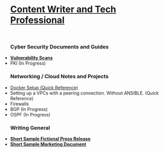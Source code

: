 
<ul>
<h1><a href="https://github.com/ChrisWMaker80"> Content Writer and Tech Professional</a>
<br><br>


<h3> Cyber Security Documents and Guides</h3>

<li><b><A href="https://github.com/ChrisWMaker80/Vulnerabletesting001"> Vulnerability Scans</a></b></li>
<li>PKI (In Progress)</li>



<h3> Networking / Cloud Notes and Projects</h3>

<li><a href="https://github.com/ChrisWMaker80/Dock-Test-1">Docker Setup (Quick Reference)</a></li>
<li>Setting up a VPCs with a peering connection. Without ANSIBLE. (Quick Reference)</li>
<li>Firewalls </li>
<li>BGP (In Progress)</li>
<li>OSPF (In Progress)</li>


<h3> Writing General </h3>
<li><b><A href="https://github.com/ChrisWMaker80/FileSample1">Short Sample Fictional Press Release</a></b></li>
<li><b><A href="https://github.com/ChrisWMaker80/FileSample2">Short Sample Marketing Document</a></b></li>


</ul>


[linkedin]: https://www.linkedin.com/in/christopher-williams-7a503572

<br>





